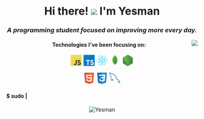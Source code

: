 <h1 align="center">
	Hi there! 
	<img 
        src="https://raw.githubusercontent.com/kaueMarques/kaueMarques/master/hi.gif" 
        width="30px"
    >
    I'm Yesman
</h1>

<h3 align="center">
	<i>A programming student focused on improving more every day.</i>
</h3>

<img align="right" src="https://github-readme-stats.vercel.app/api/top-langs/?username=yesmanic&layout=compact&bg_color=0D1117&hide_border=true&title_color=FFFFFF&text_color=FFFFFF" />

<h4 align="center">Technologies I've been focusing on:</h4>

<p align="center">
<code><img height="30" src="https://raw.githubusercontent.com/devicons/devicon/master/icons/javascript/javascript-original.svg"></code>
<code><img height="30" src="https://raw.githubusercontent.com/devicons/devicon/master/icons/typescript/typescript-original.svg"></code>
<code><img height="30" src="https://raw.githubusercontent.com/devicons/devicon/master/icons/react/react-original.svg"></code>
<code><img height="30" src="https://raw.githubusercontent.com/devicons/devicon/master/icons/mongodb/mongodb-original.svg"></code>
<code><img height="30" src="https://raw.githubusercontent.com/devicons/devicon/master/icons/nodejs/nodejs-original.svg"></code>   
</p>

<p align="center">
<code><img height="30" src="https://raw.githubusercontent.com/devicons/devicon/master/icons/html5/html5-original.svg"></code>
<code><img height="30" src="https://raw.githubusercontent.com/devicons/devicon/master/icons/css3/css3-original.svg"></code>
<code><img height="30" src="https://raw.githubusercontent.com/devicons/devicon/master/icons/mysql/mysql-original.svg"></code>
</p>

#### $ sudo |
<p align="center">
	<img 
		src="https://github-readme-stats.vercel.app/api?username=yesmanic&show_icons=true&bg_color=0D1117&hide_border=true&title_color=FFFFFF&text_color=FFFFFF" 
		alt="Yesman"
	/>
</p>
